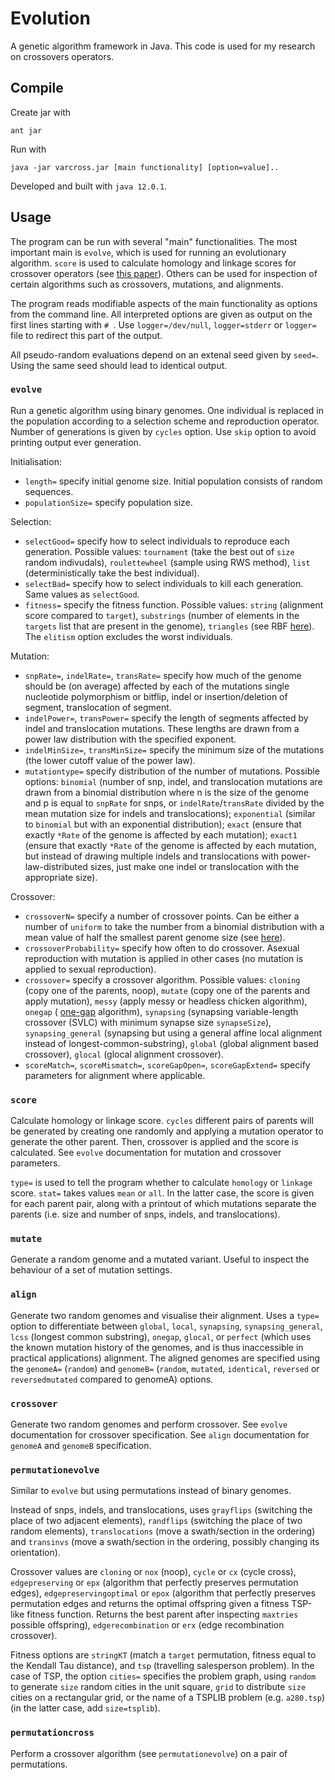 # Evolution

A genetic algorithm framework in Java.
This code is used for my research on crossovers operators.

## Compile

Create jar with

```
ant jar
```

Run with 

```
java -jar varcross.jar [main functionality] [option=value]..
```

Developed and built with `java 12.0.1`.

## Usage

The program can be run with several "main" functionalities. The most important main is `evolve`, which is used for running an evolutionary algorithm. `score` is used to calculate homology and linkage scores for crossover operators (see [this paper][1]). Others can be used for inspection of certain algorithms such as crossovers, mutations, and alignments.

The program reads modifiable aspects of the main functionality as options from the command line. All interpreted options are given as output on the first lines starting with `# `. Use `logger=/dev/null`, `logger=stderr` or `logger=` file to redirect this part of the output. 

All pseudo-random evaluations depend on an extenal seed given by `seed=`. Using the same seed should lead to identical output.

### `evolve`

Run a genetic algorithm using binary genomes. One individual is replaced in the population according to a selection scheme and reproduction operator. Number of generations is given by `cycles` option. Use `skip` option to avoid printing output ever generation.

Initialisation:
 * `length=` specify initial genome size. Initial population consists of random sequences.
 * `populationSize=` specify population size.

Selection:
 * `selectGood=` specify how to select individuals to reproduce each generation. Possible values: `tournament` (take the best out of `size` random indivudals), `roulettewheel` (sample using RWS method), `list` (deterministically take the best individual).
 * `selectBad=` specify how to select individuals to kill each generation. Same values as `selectGood`.
 * `fitness=` specify the fitness function. Possible values: `string` (alignment score compared to `target`), `substrings` (number of elements in the `targets` list that are present in the genome), `triangles` (see RBF [here][1]).
The `elitism` option excludes the worst individuals.

Mutation:
 * `snpRate=`, `indelRate=`, `transRate=` specify how much of the genome should be (on average) affected by each of the mutations single nucleotide polymorphism or bitflip, indel or insertion/deletion of segment, translocation of segment.
 * `indelPower=`, `transPower=` specify the length of segments affected by indel and translocation mutations. These lengths are drawn from a power law distribution with the specified exponent.
 * `indelMinSize=`, `transMinSize=` specify the minimum size of the mutations (the lower cutoff value of the power law).
 * `mutationtype=` specify distribution of the number of mutations. Possible options: `binomial` (number of snp, indel, and translocation mutations are drawn from a binomial distribution where n is the size of the genome and p is equal to `snpRate` for snps, or `indelRate`/`transRate` divided by the mean mutation size for indels and translocations); `exponential` (similar to `binomial` but with an exponential distribution); `exact` (ensure that exactly `*Rate` of the genome is affected by each mutation); `exact1` (ensure that exactly `*Rate` of the genome is affected by each mutation, but instead of drawing multiple indels and translocations with power-law-distributed sizes, just make one indel or translocation with the appropriate size).
 
Crossover:
 * `crossoverN=` specify a number of crossover points. Can be either a number of `uniform` to take the number from a binomial distribution with a mean value of half the smallest parent genome size (see [here][1]).
 * `crossoverProbability=` specify how often to do crossover. Asexual reproduction with mutation is applied in other cases (no mutation is applied to sexual reproduction).
 * `crossover=` specify a crossover algorithm. Possible values: `cloning` (copy one of the parents, noop), `mutate` (copy one of the parents and apply mutation), `messy` (apply messy or headless chicken algorithm), `onegap` ( [one-gap][1] algorithm), `synapsing` (synapsing variable-length crossover (SVLC) with minimum synapse size `synapseSize`), `synapsing_general` (synapsing but using a general affine local alignment instead of longest-common-substring), `global` (global alignment based crossover), `glocal` (glocal alignment crossover).
 * `scoreMatch=`, `scoreMismatch=`, `scoreGapOpen=`, `scoreGapExtend=` specify parameters for alignment where applicable.
 
### `score`

Calculate homology or linkage score. `cycles` different pairs of parents will be generated by creating one randomly and applying a mutation operator to generate the other parent. Then, crossover is applied and the score is calculated. See `evolve` documentation for mutation and crossover parameters.

`type=` is used to tell the program whether to calculate `homology` or `linkage` score.
`stat=` takes values `mean` or `all`. In the latter case, the score is given for each parent pair, along with a printout of which mutations separate the parents (i.e. size and number of snps, indels, and translocations). 

### `mutate`

Generate a random genome and a mutated variant. Useful to inspect the behaviour of a set of mutation settings.

### `align`

Generate two random genomes and visualise their alignment. Uses a `type=` option to differentiate between `global`, `local`, `synapsing`, `synapsing_general`, `lcss` (longest common substring), `onegap`, `glocal`, or `perfect` (which uses the known mutation history of the genomes, and is thus inaccessible in practical applications) alignment. The aligned genomes are specified using the `genomeA=` (`random`) and `genomeB=` (`random`, `mutated`, `identical`, `reversed` or `reversedmutated` compared to genomeA) options.

### `crossover`

Generate two random genomes and perform crossover. See `evolve` documentation for crossover specification. See `align` documentation for `genomeA` and `genomeB` specification.

### `permutationevolve`

Similar to `evolve` but using permutations instead of binary genomes. 

Instead of snps, indels, and translocations, uses `grayflips` (switching the place of two adjacent elements), `randflips` (switching the place of two random elements), `translocations` (move a swath/section in the ordering) and `transinvs` (move a swath/section in the ordering, possibly changing its orientation).

Crossover values are `cloning` or `nox` (noop), `cycle` or `cx` (cycle cross), `edgepreserving` or `epx` (algorithm that perfectly preserves permutation edges), `edgepreservingoptimal` or `epox` (algorithm that perfectly preserves permutation edges and returns the optimal offspring given a fitness TSP-like fitness function. Returns the best parent after inspecting `maxtries` possible offspring), `edgerecombination` or `erx` (edge recombination crossover).

Fitness options are `stringKT` (match a `target` permutation, fitness equal to the Kendall Tau distance), and `tsp` (travelling salesperson problem). In the case of TSP, the option `cities=` specifies the problem graph, using `random` to generate `size` random cities in the unit square, `grid` to distribute `size` cities on a rectangular grid, or the name of a TSPLIB problem (e.g. `a280.tsp`) (in the latter case, add `size=tsplib`).

### `permutationcross`

Perform a crossover algorithm (see `permutationevolve`) on a pair of permutations.

[1]: https://www.ncbi.nlm.nih.gov/pubmed/30605463
